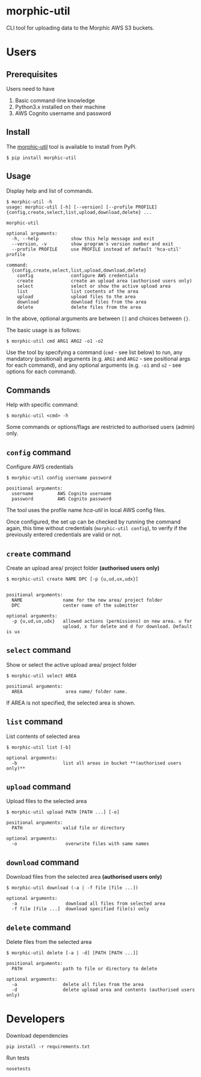# morphic-util

CLI tool for uploading data to the Morphic AWS S3 buckets.

# Users

## Prerequisites

Users need to have

1. Basic command-line knowledge
2. Python3.x installed on their machine
3. AWS Cognito username and password

## Install

The [morphic-util](https://pypi.org/project/morphic-util/) tool is available to install from PyPi.

```shell script
$ pip install morphic-util
```

## Usage

Display help and list of commands.

```shell script
$ morphic-util -h
usage: morphic-util [-h] [--version] [--profile PROFILE] {config,create,select,list,upload,download,delete} ...

morphic-util

optional arguments:
  -h, --help            show this help message and exit
  --version, -v         show program's version number and exit
  --profile PROFILE     use PROFILE instead of default 'hca-util' profile

command:
  {config,create,select,list,upload,download,delete}
    config              configure AWS credentials
    create              create an upload area (authorised users only)
    select              select or show the active upload area
    list                list contents of the area
    upload              upload files to the area
    download            download files from the area
    delete              delete files from the area
```

In the above, optional arguments are between `[]` and choices between `{}`.

The basic usage is as follows:

```shell script
$ morphic-util cmd ARG1 ARG2 -o1 -o2
```

Use the tool by specifying a command (`cmd` - see list below) to run, any mandatory (positional) arguments (e.g. `ARG1`
and `ARG2` - see positional args for each command), and any optional arguments (e.g. `-o1` and `o2` - see options for
each command).

## Commands

Help with specific command:

```shell script
$ morphic-util <cmd> -h
```

Some commands or options/flags are restricted to authorised users (admin) only.

## `config` command

Configure AWS credentials

```shell script
$ morphic-util config username password

positional arguments:
  username         AWS Cognito username
  password         AWS Cognito password
```

The tool uses the profile name _hca-util_ in local AWS config files.

Once configured, the set up can be checked by running the command again, this time without
credentials (`morphic-util config`), to verify if the previously entered credentials are valid or not.

## `create` command

Create an upload area/ project folder **(authorised users only)**

```shell script
$ morphic-util create NAME DPC [-p {u,ud,ux,udx}]


positional arguments:
  NAME               name for the new area/ project folder
  DPC                center name of the submitter

optional arguments:
  -p {u,ud,ux,udx}   allowed actions (permissions) on new area. u for
                     upload, x for delete and d for download. Default is ux
```

## `select` command

Show or select the active upload area/ project folder

```shell script
$ morphic-util select AREA

positional arguments:
  AREA                area name/ folder name. 
```

If AREA is not specified, the selected area is shown.

## `list` command

List contents of selected area

```shell script
$ morphic-util list [-b]

optional arguments:
  -b                 list all areas in bucket **(authorised users only)**
```

## `upload` command

Upload files to the selected area

```shell script
$ morphic-util upload PATH [PATH ...] [-o]

positional arguments:
  PATH               valid file or directory

optional arguments:
  -o                  overwrite files with same names
```

## `download` command

Download files from the selected area **(authorised users only)**

```shell script
$ morphic-util download (-a | -f file [file ...])

optional arguments:
  -a                  download all files from selected area
  -f file [file ...]  download specified file(s) only
```

## `delete` command

Delete files from the selected area

```shell script
$ morphic-util delete [-a | -d] [PATH [PATH ...]]

positional arguments:
  PATH               path to file or directory to delete

optional arguments:
  -a                 delete all files from the area
  -d                 delete upload area and contents (authorised users only)
```

# Developers

Download dependencies

```
pip install -r requirements.txt
```

Run tests

```shell script
nosetests
```
